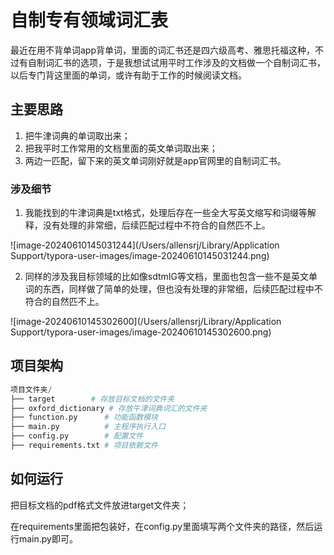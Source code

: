 # 自制专有领域词汇表

最近在用不背单词app背单词，里面的词汇书还是四六级高考、雅思托福这种，不过有自制词汇书的选项，于是我想试试用平时工作涉及的文档做一个自制词汇书，以后专门背这里面的单词，或许有助于工作的时候阅读文档。

## 主要思路

1. 把牛津词典的单词取出来；
2. 把我平时工作常用的文档里面的英文单词取出来；
3. 两边一匹配，留下来的英文单词刚好就是app官网里的自制词汇书。

### 涉及细节

1. 我能找到的牛津词典是txt格式，处理后存在一些全大写英文缩写和词缀等解释，没有处理的非常细，后续匹配过程中不符合的自然匹不上。

![image-20240610145031244](/Users/allensrj/Library/Application Support/typora-user-images/image-20240610145031244.png)

2. 同样的涉及我目标领域的比如像sdtmIG等文档，里面也包含一些不是英文单词的东西，同样做了简单的处理，但也没有处理的非常细，后续匹配过程中不符合的自然匹不上。

![image-20240610145302600](/Users/allensrj/Library/Application Support/typora-user-images/image-20240610145302600.png)

## 项目架构

```python
项目文件夹/
├── target        # 存放目标文档的文件夹
├── oxford_dictionary # 存放牛津词典词汇的文件夹
├── function.py      # 功能函数模块
├── main.py          # 主程序执行入口
├── config.py        # 配置文件
├── requirements.txt # 项目依赖文件
```

## 如何运行

把目标文档的pdf格式文件放进target文件夹；

在requirements里面把包装好，在config.py里面填写两个文件夹的路径，然后运行main.py即可。

